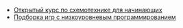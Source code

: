 - [Открытый курс по схемотехнике для начинающих](https://engineer.yadro.com/circuits-course/)
- [Подборка игр с низкоуровневым программированием](https://habr.com/ru/articles/833652/)